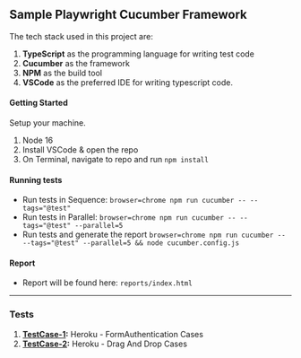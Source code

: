 ## Sample Playwright Cucumber Framework

The tech stack used in this project are:
1. **TypeScript** as the programming language for writing test code
2. **Cucumber** as the framework
3. **NPM** as the build tool
4. **VSCode** as the preferred IDE for writing typescript code.

#### Getting Started
Setup your machine.
1. Node 16
2. Install VSCode & open the repo
3. On Terminal, navigate to repo and run ```npm install```

#### Running tests
* Run tests in Sequence: ```browser=chrome npm run cucumber -- --tags="@test"```
* Run tests in Parallel: ```browser=chrome npm run cucumber -- --tags="@test" --parallel=5```
* Run tests and generate the report ```browser=chrome npm run cucumber -- --tags="@test" --parallel=5 && node cucumber.config.js```

#### Report
* Report will be found here: ```reports/index.html```
---

### Tests
1. **[TestCase-1](https://github.com/vinaykumarvvs/sample-playwright-cucumber-framework/blob/main/lib/feature/TestA.feature):** Heroku - FormAuthentication Cases
2. **[TestCase-2](https://github.com/vinaykumarvvs/sample-playwright-cucumber-framework/blob/main/lib/feature/TestB.feature):** Heroku - Drag And Drop Cases
